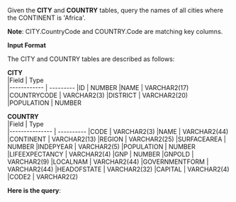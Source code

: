 Given the __CITY__ and __COUNTRY__ tables, query the names of all cities where the CONTINENT is 'Africa'.

__Note__: CITY.CountryCode and COUNTRY.Code are matching key columns.

__Input Format__

The CITY and COUNTRY tables are described as follows:


  __CITY__     
|Field        | Type                     
|------------ | ---------
|ID           | NUMBER
|NAME         | VARCHAR2(17)
|COUNTRYCODE  | VARCHAR2(3)
|DISTRICT     | VARCHAR2(20)
|POPULATION   | NUMBER

  __COUNTRY__     
|Field           | Type                     
|--------------- | ----------
|CODE            | VARCHAR2(3)
|NAME            | VARCHAR2(44)
|CONTINENT       | VARCHAR2(13)
|REGION          | VARCHAR2(25)
|SURFACEAREA     | NUMBER
|INDEPYEAR       | VARCHAR2(5)
|POPULATION      | NUMBER
|LIFEEXPECTANCY  | VARCHAR2(4)
|GNP             | NUMBER
|GNPOLD          | VARCHAR2(9)
|LOCALNAM        | VARCHAR2(44)
|GOVERNMENTFORM  | VARCHAR2(44)
|HEADOFSTATE     | VARCHAR2(32)
|CAPITAL         | VARCHAR2(4)
|CODE2           | VARCHAR2(2)



**Here is the query**:
```SQL

```
